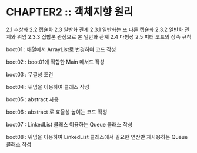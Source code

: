 # CHAPTER2 :: 객체지향 원리


2.1 추상화
2.2 캡슐화
2.3 일반화 관계
  2.3.1 일반화는 또 다른 캡슐화
  2.3.2 일반화 관계와 위임
  2.3.3 집합론 관점으로 본 일반화 관계
2.4 다형성
2.5 피터 코드의 상속 규칙



boot01 : 배열에서 ArrayList로 변경하여 코드 작성

boot02 : boot01에 적합한 Main 메서드 작성

boot03 : 무결성 조건

boot04 : 위임을 이용하여 클래스 작성

boot05 : abstract 사용

boot06 : abstract 로 효율성 높이는 코드 작성

boot07 : LinkedList 클래스 이용하는 Queue 클래스 작성

boot08 : 위임을 이용하여 LinkedList 클래스에서 필요한 연산만 재사용하는 Queue 클래스 작성

